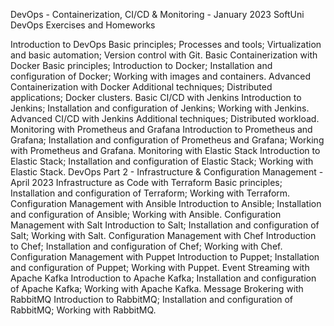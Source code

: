 DevOps - Containerization, CI/CD & Monitoring - January 2023
SoftUni DevOps Exercises and Homeworks

Introduction to DevOps
Basic principles;
Processes and tools;
Virtualization and basic automation;
Version control with Git.
Basic Containerization with Docker
Basic principles;
Introduction to Docker;
Installation and configuration of Docker;
Working with images and containers.
Advanced Containerization with Docker
Additional techniques;
Distributed applications;
Docker clusters.
Basic CI/CD with Jenkins
Introduction to Jenkins;
Installation and configuration of Jenkins;
Working with Jenkins.
Advanced CI/CD with Jenkins
Additional techniques;
Distributed workload.
Monitoring with Prometheus and Grafana
Introduction to Prometheus and Grafana;
Installation and configuration of Prometheus and Grafana;
Working with Prometheus and Grafana.
Monitoring with Elastic Stack
Introduction to Elastic Stack;
Installation and configuration of Elastic Stack;
Working with Elastic Stack.
DevOps Part 2 - Infrastructure & Configuration Management - April 2023
Infrastructure as Code with Terraform
Basic principles;
Installation and configuration of Terraform;
Working with Terraform.
Configuration Management with Ansible
Introduction to Ansible;
Installation and configuration of Ansible;
Working with Ansible.
Configuration Management with Salt
Introduction to Salt;
Installation and configuration of Salt;
Working with Salt.
Configuration Management with Chef
Introduction to Chef;
Installation and configuration of Chef;
Working with Chef.
Configuration Management with Puppet
Introduction to Puppet;
Installation and configuration of Puppet;
Working with Puppet.
Event Streaming with Apache Kafka
Introduction to Apache Kafka;
Installation and configuration of Apache Kafka;
Working with Apache Kafka.
Message Brokering with RabbitMQ
Introduction to RabbitMQ;
Installation and configuration of RabbitMQ;
Working with RabbitMQ.